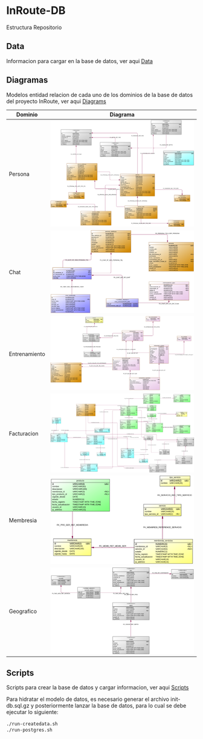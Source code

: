 # InRoute-DB

Estructura Repositorio

## Data
Informacion para cargar en la base de datos, ver aqui [Data](./Data)

## Diagramas
Modelos entidad relacion de cada uno de los dominios de la base de datos del proyecto InRoute, ver aqui [Diagrams](./Diagrams)

| Dominio        | Diagrama                                                          |
| -------------- | ----------------------------------------------------------------- |
| Persona        | ![modelo-persona.svg](./Diagrams/modelo-persona.svg)              |
| Chat           | ![modelo-chat.svg](./Diagrams/modelo-chat.svg)                    |
| Entrenamiento  | ![modelo-entrenamiento.svg](./Diagrams/modelo-entrenamiento.svg)  |
| Facturacion    | ![modelo-facturacion.svg](./Diagrams/modelo-facturacion.svg)      |
| Membresia      | ![modelo-membresia.svg](./Diagrams/modelo-membresia.svg)          |
| Geografico     | ![modelo-geografico.svg](./Diagrams/modelo-geografico.svg)        |


## Scripts
Scripts para crear la base de datos y cargar informacion, ver aqui [Scripts](./Scripts)

Para hidratar el modelo de datos, es necesario generar el archivo init-db.sql.gz y posteriormente lanzar la base de datos, para lo cual se debe ejecutar lo siguiente:
```sh:
./run-createdata.sh
./run-postgres.sh
```
